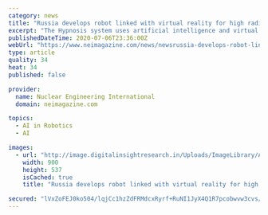 ```yaml
---
category: news
title: "Russia develops robot linked with virtual reality for high radiation environments"
excerpt: "The Hypnosis system uses artificial intelligence and virtual reality technologies, Rostec said on 3 July. The system can be used in the extraction, enrichment and production of nuclear fuel; for maintenance of the reactors at nuclear power plants;"
publishedDateTime: 2020-07-06T23:36:00Z
webUrl: "https://www.neimagazine.com/news/newsrussia-develops-robot-linked-with-virtual-reality-for-high-radiation-environments-8011905"
type: article
quality: 34
heat: 34
published: false

provider:
  name: Nuclear Engineering International
  domain: neimagazine.com

topics:
  - AI in Robotics
  - AI

images:
  - url: "http://image.digitalinsightresearch.in/Uploads/ImageLibrary/Active/2017Q3/5.PMI/NEI/radwaste.jpg"
    width: 900
    height: 537
    isCached: true
    title: "Russia develops robot linked with virtual reality for high radiation environments"

secured: "lVxZoFEJ0ko504/lqjCc1hzZdFRMdcxRyrf+RuNI1JyX4Q1R7pcobwvw3cvs/HSP/uN5cQb1JI34d8/nnDrZadi6KRvro7Ip8GiUX+GWxG82tmxPgtIrJgwZ0J/+FTWEZJ9T/k7rHOb0ApZymmJTK90zOZx0ZnwfysnthhnxwafHd+ygt21F6RC3MPhsS3V3a1PdiCcwjYURB+LxPfGU1lxLacBt2DpppEkwBFjdKZGlNRJhAd7RCEwZCQRySxCMq2xfUx5V+ZsNoelA2OtrVhskZyI5d3wOYIq5VkQw+bcqo7GE/NMNZu0ocuDyxFbhRQ+uSKMCTUG9awpJmIuL8w==;cO5EP1wP+6l+TkD9PmwRqQ=="
---
```


